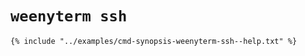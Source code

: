 # `weenyterm ssh`

```console
{% include "../examples/cmd-synopsis-weenyterm-ssh--help.txt" %}
```

